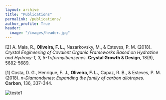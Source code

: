 ```yaml
---
layout: archive
title: "Publications"
permalink: /publications/
author_profile: True
header:
  image: "/images/header.jpg"
---
```


[2] A. Maia, R., **Oliveira, F. L.**, Nazarkovsky, M., & Esteves, P. M. (2018). *Crystal Engineering of Covalent Organic Frameworks Based on Hydrazine and Hydroxy-1, 3, 5-Triformylbenzenes.* **Crystal Growth & Design**, 18(9), 5682-5689.

[1] Costa, D. G., Henrique, F. J., **Oliveira, F. L.**, Capaz, R. B., & Esteves, P. M. (2018). *n-Diamondynes: Expanding the family of carbon allotropes.* **Carbon**, 136, 337-344.

<img src="{{ site.url }}{{ site.baseurl }}/images/bio.jpeg" alt="teste1">

